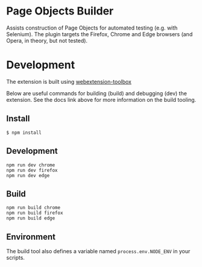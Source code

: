 # Page Objects Builder

Assists construction of Page Objects for automated testing (e.g. with Selenium). The plugin targets the Firefox, Chrome and Edge browsers (and Opera, in theory, but not tested).

# Development

The extension is built using [webextension-toolbox](https://github.com/HaNdTriX/webextension-toolbox)

Below are useful commands for building (build) and debugging (dev) the extension. See the docs link above for more information on the build tooling.

## Install

	$ npm install

## Development

    npm run dev chrome
    npm run dev firefox
    npm run dev edge

## Build

    npm run build chrome
    npm run build firefox
    npm run build edge

## Environment

The build tool also defines a variable named `process.env.NODE_ENV` in your scripts. 

